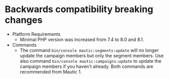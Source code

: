 # Backwards compatibility breaking changes
*   Platform Requirements
    *   Minimal PHP version was increased from 7.4 to 8.0 and 8.1.
*   Commands
    * The command `bin/console mautic:segments:update` will no longer update the campaign members but only the segment members. Use also command `bin/console mautic:campaigns:update` to update the campaign members if you haven't already. Both commands are recommended from Mautic 1.
